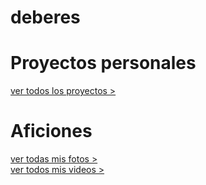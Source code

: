 # deberes

# Proyectos personales
[ver todos los proyectos >](trabajos.md)

# Aficiones
[ver todas mis fotos >](fotos.md)<br>
[ver todos mis videos >](videos.md)
